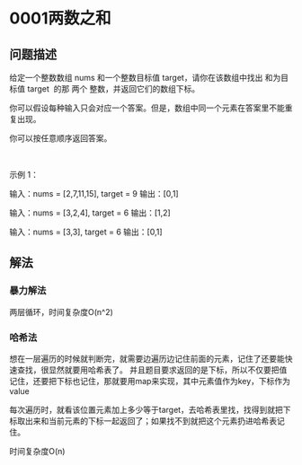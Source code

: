 # 0001两数之和

## 问题描述

给定一个整数数组 nums 和一个整数目标值 target，请你在该数组中找出 和为目标值 target  的那 两个 整数，并返回它们的数组下标。

你可以假设每种输入只会对应一个答案。但是，数组中同一个元素在答案里不能重复出现。

你可以按任意顺序返回答案。

 

示例 1：

输入：nums = [2,7,11,15], target = 9
输出：[0,1]

输入：nums = [3,2,4], target = 6
输出：[1,2]

输入：nums = [3,3], target = 6
输出：[0,1]

## 解法

### 暴力解法

两层循环，时间复杂度O(n^2)

### 哈希法

想在一层遍历的时候就判断完，就需要边遍历边记住前面的元素，记住了还要能快速查找，很显然就要用哈希表了。
并且题目要求返回的是下标，所以不仅要把值记住，还要把下标也记住，那就要用map来实现，其中元素值作为key，下标作为value

每次遍历时，就看该位置元素加上多少等于target，去哈希表里找，找得到就把下标取出来和当前元素的下标一起返回了；如果找不到就把这个元素扔进哈希表记住。

时间复杂度O(n)